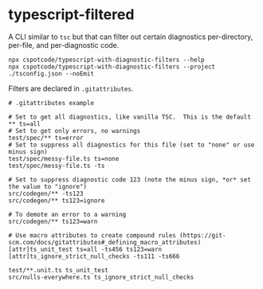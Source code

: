 # typescript-filtered

A CLI similar to `tsc` but that can filter out certain diagnostics per-directory, per-file, and per-diagnostic code.

```
npx cspotcode/typescript-with-diagnostic-filters --help
npx cspotcode/typescript-with-diagnostic-filters --project ./tsconfig.json --noEmit
```

Filters are declared in `.gitattributes`.

```gitattributes
# .gitattributes example

# Set to get all diagnostics, like vanilla TSC.  This is the default
** ts=all
# Set to get only errors, no warnings
test/spec/** ts=error
# Set to suppress all diagnostics for this file (set to "none" or use minus sign)
test/spec/messy-file.ts ts=none
test/spec/messy-file.ts -ts

# Set to suppress diagnostic code 123 (note the minus sign, *or* set the value to "ignore")
src/codegen/** -ts123
src/codegen/** ts123=ignore

# To demote an error to a warning
src/codegen/** ts123=warn

# Use macro attributes to create compound rules (https://git-scm.com/docs/gitattributes#_defining_macro_attributes)
[attr]ts_unit_test ts=all -ts456 ts123=warn
[attr]ts_ignore_strict_null_checks -ts111 -ts666

test/**.unit.ts ts_unit_test
src/nulls-everywhere.ts ts_ignore_strict_null_checks
```
